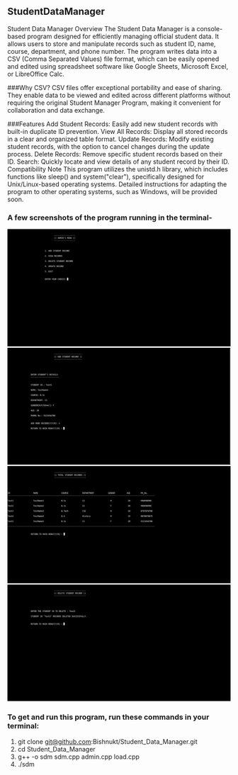 ## StudentDataManager  

Student Data Manager
Overview
The Student Data Manager is a console-based program designed for efficiently managing official student data. It allows users to store and manipulate records such as student ID, name, course, department, and phone number. The program writes data into a CSV (Comma Separated Values) file format, which can be easily opened and edited using spreadsheet software like Google Sheets, Microsoft Excel, or LibreOffice Calc.

###Why CSV?
CSV files offer exceptional portability and ease of sharing. They enable data to be viewed and edited across different platforms without requiring the original Student Manager Program, making it convenient for collaboration and data exchange.

###Features
Add Student Records: Easily add new student records with built-in duplicate ID prevention.
View All Records: Display all stored records in a clear and organized table format.
Update Records: Modify existing student records, with the option to cancel changes during the update process.
Delete Records: Remove specific student records based on their ID.
Search: Quickly locate and view details of any student record by their ID.
Compatibility Note
This program utilizes the unistd.h library, which includes functions like sleep() and system("clear"), specifically designed for Unix/Linux-based operating systems. Detailed instructions for adapting the program to other operating systems, such as Windows, will be provided soon.

### A few screenshots of the program running in the terminal-
![Admin's Menu](https://github.com/avi-02/StudentDataManager/blob/main/admin_menu.png)
![Add Record](https://github.com/avi-02/StudentDataManager/blob/main/add_record.png)
![View Records](https://github.com/avi-02/StudentDataManager/blob/main/view_record.png)
![Delete Record](https://github.com/avi-02/StudentDataManager/blob/main/delete_record.png)

### To get and run this program, run these commands in your terminal:

1.  git clone git@github.com:Bishnukt/Student_Data_Manager.git
1.  cd Student_Data_Manager
1.  g++ -o sdm sdm.cpp admin.cpp load.cpp
1.  ./sdm
